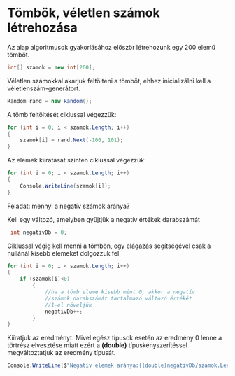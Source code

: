 ﻿# Tömbök, véletlen számok létrehozása

Az alap algoritmusok gyakorlásához először létrehozunk egy 200 elemű tömböt.

```C#
int[] szamok = new int[200];
```

Véletlen számokkal akarjuk feltölteni a tömböt, ehhez inicializálni kell
a véletlenszám-generátort.
```C#
Random rand = new Random();
```
A tömb feltöltését ciklussal végezzük:

```C#
for (int i = 0; i < szamok.Length; i++)
{
    szamok[i] = rand.Next(-100, 101);
}
```

Az elemek kiíratását szintén ciklussal végezzük:

```C#
for (int i = 0; i < szamok.Length; i++)
{
    Console.WriteLine(szamok[i]);
}
```

Feladat: mennyi a negatív számok aránya?

Kell egy változó, amelyben gyűjtjük a negatív értékek darabszámát
```C#
 int negativDb = 0;
```
Ciklussal végig kell menni a tömbön, egy elágazás segítségével csak a nullánál kisebb elemeket dolgozzuk fel
```C#
for (int i = 0; i < szamok.Length; i++)
{
    if (szamok[i]<0)
        {
            //ha a tömb eleme kisebb mint 0, akkor a negatív
            //számok darabszámát tartalmazó változó értékét
            //1-el növeljük
            negativDb++;
        }
}
```
Kiíratjuk az eredményt. Mivel egész típusok esetén az eredmény 0 lenne a törtrész elvesztése miatt
ezért a **(double)** típuskényszerítéssel megváltoztatjuk az eredmény típusát.

```C#
Console.WriteLine($"Negatív elemek aránya:{(double)negativDb/szamok.Length}");
```
